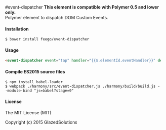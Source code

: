 #event-dispatcher
**This element is compatible with Polymer 0.5 and lower only.**  
Polymer element to dispatch DOM Custom Events.

#### Installation

```
$ bower install feego/event-dispatcher
```

#### Usage

```html
<event-dispatcher event="tap" handler="{{$.elementId.eventHandler}}" detail="{{eventDetail}}">
```

#### Compile ES2015 source files

```
$ npm install babel-loader
$ webpack ./harmony/src/event-dispatcher.js ./harmony/build/build.js --module-bind "js=babel?stage=0"
```

#### License

The MIT License (MIT)

Copyright (c) 2015 GlazedSolutions
